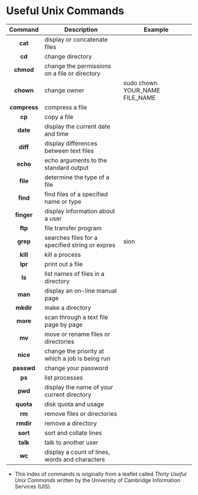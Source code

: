# Useful Unix Commands

| **Command** | **Description** | **Example** |
| :-----: | ---------- | ---------- |
| **cat** | display or concatenate files ||
| **cd** | change directory ||
| **chmod** | change the permissions on a file or directory ||
| **chown** | change owner | sudo chown YOUR_NAME FILE_NAME |
| **compress** | compress a file ||
| **cp** | copy a file ||
| **date** | display the current date and time ||
| **diff** | display differences between text files ||
| **echo** | echo arguments to the standard output ||
| **file** | determine the type of a file ||
| **find** | find files of a specified name or type ||
| **finger** | display information about a user ||
| **ftp** | file transfer program ||
| **grep** | searches files for a specified string or expres|sion |
| **kill** | kill a process ||
| **lpr** | print out a file ||
| **ls** | list names of files in a directory ||
| **man** | display an on-line manual page ||
| **mkdir** | make a directory ||
| **more** | scan through a text file page by page ||
| **mv** | move or rename files or directories ||
| **nice** | change the priority at which a job is being run| |
| **passwd** | change your password ||
| **ps** | list processes ||
| **pwd** | display the name of your current directory ||
| **quota** | disk quota and usage ||
| **rm** | remove files or directories ||
| **rmdir** | remove a directory ||
| **sort** | sort and collate lines ||
| **talk** | talk to another user ||
| **wc** | display a count of lines, words and characters ||

* This index of commands is originally from a leaflet called *Thirty Useful Unix Commands* written by the University of Cambridge Information Services (UIS).
